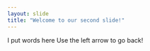 ```yaml
---
layout: slide
title: "Welcome to our second slide!"
---
```

I put words here
Use the left arrow to go back!
